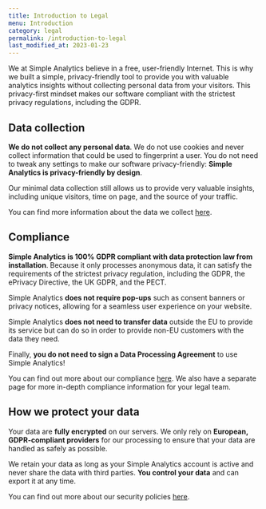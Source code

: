 ```yaml
---
title: Introduction to Legal
menu: Introduction
category: legal
permalink: /introduction-to-legal
last_modified_at: 2023-01-23
---
```


We at Simple Analytics believe in a free, user-friendly Internet. This is why we built a simple, privacy-friendly tool to provide you with valuable analytics insights without collecting personal data from your visitors. This privacy-first mindset makes our software compliant with the strictest privacy regulations, including the GDPR.

## Data collection

**We do not collect any personal data**. We do not use cookies and never collect information that could be used to fingerprint a user. You do not need to tweak any settings to make our software privacy-friendly: **Simple Analytics is privacy-friendly by design**.

Our minimal data collection still allows us to provide very valuable insights, including unique visitors, time on page, and the source of your traffic.

You can find more information about the data we collect [here](/what-we-collect).

## Compliance

**Simple Analytics is 100% GDPR compliant with data protection law from installation**. Because it only processes anonymous data, it can satisfy the requirements of the strictest privacy regulation, including the GDPR, the ePrivacy Directive, the UK GDPR, and the PECT.

Simple Analytics **does not require pop-ups** such as consent banners or privacy notices, allowing for a seamless user experience on your website.

Simple Analytics **does not need to transfer data** outside the EU to provide its service but can do so in order to provide non-EU customers with the data they need.

Finally, **you do not need to sign a Data Processing Agreement** to use Simple Analytics!

You can find out more about our compliance [here](/compliance-fore-legal-teams). We also have a separate page for more in-depth compliance information for your legal team.

## How we protect your data

Your data are **fully encrypted** on our servers. We only rely on **European, GDPR-compliant providers** for our processing to ensure that your data are handled as safely as possible.

We retain your data as long as your Simple Analytics account is active and never share the data with third parties. **You control your data** and can export it at any time.

You can find out more about our security policies [here](/your-privacy-policy).
